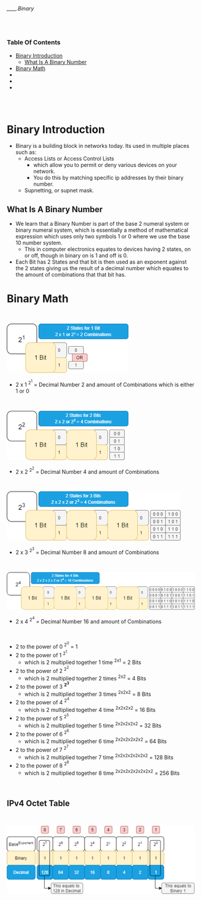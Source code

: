 ###### ____.Binary

<br>

<!-- Table Of Contents -->

### Table Of Contents

- [Binary Introduction](#binary-introduction)
    - [What Is A Binary Number](#what-is-a-binary-number)
- [Binary Math](#binary-math)
- [](#)
- [](#)
- [](#)

<br>
<br>

# Binary Introduction 
* Binary is a building block in networks today. Its used in multiple places such as:
    * Access Lists or Access Control Lists
        * which allow you to permit or deny various devices on your network.
        * You do this by matching specific ip addresses by their binary number.
    * Supnetting, or supnet mask.

## What Is A Binary Number
* We learn that a Binary Number is part of the base 2 numeral system or binary numeral system, which is essentially a method of mathematical expression which uses only two symbols 1 or 0 where we use the base 10 number system. 
    * This in computer electronics equates to devices having 2 states, on or off, though in binary on is 1 and off is 0.
* Each Bit has 2 States and that bit is then used as an exponent against the 2 states giving us the result of a decimal number which equates to the amount of combinations that that bit has.

# Binary Math

<br>

![binaryMath1Bit](./src/binaryMath1Bit.png)

* 2 x 1 <sup>2<sup>1</sup></sup> = Decimal Number 2 and amount of Combinations which is either 1 or 0

<br>

![binaryMath2Bits](./src/binaryMath2Bits.png)

* 2 x 2 <sup>2<sup>2</sup></sup> = Decimal Number 4 and amount of Combinations

<br>

![binaryMath3Bits](./src/binaryMath3Bits.png)

* 2 x 3 <sup>2<sup>3</sup></sup> = Decimal Number 8 and amount of Combinations

<br>

![binaryMath4Bits](./src/binaryMath4Bits.png)

* 2 x 4 <sup>2<sup>4</sup></sup> = Decimal Number 16 and amount of Combinations

<br>

* 2 to the power of 0 <sup>2<sup>0</sup></sup> = 1
* 2 to the power of 1 <sup>2<sup>1</sup></sup>
    * which is 2 multiplied together 1 time <sup>2x1</sup> = 2 Bits
* 2 to the power of 2 <sup>2<sup>2</sup></sup>
    * which is 2 multiplied together 2 times <sup>2x2</sup> = 4 Bits
* 2 to the power of 3 **<sup>2<sup>3</sup></sup>**
    * which is 2 multiplied together 3 times <sup>2x2x2</sup> = 8 Bits
* 2 to the power of 4 <sup>2<sup>4</sup></sup>
    * which is 2 multiplied together 4 time <sup>2x2x2x2</sup> = 16 Bits
* 2 to the power of 5 <sup>2<sup>5</sup></sup>
    * which is 2 multiplied together 5 time <sup>2x2x2x2x2</sup> = 32 Bits
* 2 to the power of 6 <sup>2<sup>6</sup></sup>
    * which is 2 multiplied together 6 time <sup>2x2x2x2x2x2</sup> = 64 Bits
* 2 to the power of 7 <sup>2<sup>7</sup></sup>
    * which is 2 multiplied together 7 time <sup>2x2x2x2x2x2x2</sup> = 128 Bits
* 2 to the power of 8 <sup>2<sup>8</sup></sup>
    * which is 2 multiplied together 8 time <sup>2x2x2x2x2x2x2x2</sup> = 256 Bits

<br>

## IPv4 Octet Table

<br>

![ipv4BinaryOctetTable](./src/ipv4BinaryOctetTable.png)

<br>
